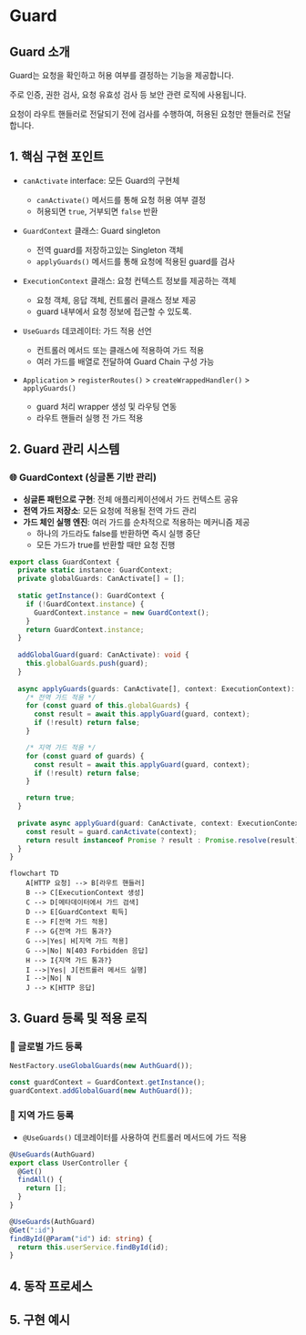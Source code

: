 # Guard

## Guard 소개

Guard는 요청을 확인하고 허용 여부를 결정하는 기능을 제공합니다.

주로 인증, 권한 검사, 요청 유효성 검사 등 보안 관련 로직에 사용됩니다.

요청이 라우트 핸들러로 전달되기 전에 검사를 수행하여, 허용된 요청만 핸들러로 전달합니다.

## 1. 핵심 구현 포인트
- `canActivate` interface: 모든 Guard의 구현체
  - `canActivate()` 메서드를 통해 요청 허용 여부 결정
  - 허용되면 `true`, 거부되면 `false` 반환

- `GuardContext` 클래스: Guard singleton 
  - 전역 guard를 저장하고있는 Singleton 객체
  - `applyGuards()` 메서드를 통해 요청에 적용된 guard를 검사

- `ExecutionContext` 클래스: 요청 컨텍스트 정보를 제공하는 객체
  - 요청 객체, 응답 객체, 컨트롤러 클래스 정보 제공
  - guard 내부에서 요청 정보에 접근할 수 있도록.

- `UseGuards` 데코레이터: 가드 적용 선언
  - 컨트롤러 메서드 또는 클래스에 적용하여 가드 적용
  - 여러 가드를 배열로 전달하여 Guard Chain 구성 가능

- `Application` > `registerRoutes()` > `createWrappedHandler()` > `applyGuards()`
  - guard 처리 wrapper 생성 및 라우팅 연동
  - 라우트 핸들러 실행 전 가드 적용

## 2. Guard 관리 시스템
### 🌐 GuardContext (싱글톤 기반 관리)
- **싱글톤 패턴으로 구현**: 전체 애플리케이션에서 가드 컨텍스트 공유
- **전역 가드 저장소**: 모든 요청에 적용될 전역 가드 관리
- **가드 체인 실행 엔진**: 여러 가드를 순차적으로 적용하는 메커니즘 제공
  - 하나의 가드라도 false를 반환하면 즉시 실행 중단
  - 모든 가드가 true를 반환할 때만 요청 진행

```typescript
export class GuardContext {
  private static instance: GuardContext;
  private globalGuards: CanActivate[] = [];
  
  static getInstance(): GuardContext {
    if (!GuardContext.instance) {
      GuardContext.instance = new GuardContext();
    }
    return GuardContext.instance;
  }
  
  addGlobalGuard(guard: CanActivate): void {
    this.globalGuards.push(guard);
  }
  
  async applyGuards(guards: CanActivate[], context: ExecutionContext): Promise<boolean> {
    /* 전역 가드 적용 */
    for (const guard of this.globalGuards) {
      const result = await this.applyGuard(guard, context);
      if (!result) return false;
    }

    /* 지역 가드 적용 */
    for (const guard of guards) {
      const result = await this.applyGuard(guard, context);
      if (!result) return false;
    }

    return true;
  }
  
  private async applyGuard(guard: CanActivate, context: ExecutionContext): Promise<boolean> {
    const result = guard.canActivate(context);
    return result instanceof Promise ? result : Promise.resolve(result);
  }
}
```
``` mermaid
flowchart TD
    A[HTTP 요청] --> B[라우트 핸들러]
    B --> C[ExecutionContext 생성]
    C --> D[메타데이터에서 가드 검색]
    D --> E[GuardContext 획득]
    E --> F[전역 가드 적용]
    F --> G{전역 가드 통과?}
    G -->|Yes| H[지역 가드 적용]
    G -->|No| N[403 Forbidden 응답]
    H --> I{지역 가드 통과?}
    I -->|Yes| J[컨트롤러 메서드 실행]
    I -->|No| N
    J --> K[HTTP 응답]
```
## 3. Guard 등록 및 적용 로직
### 📌 글로벌 가드 등록
```typescript
NestFactory.useGlobalGuards(new AuthGuard());
```
```typescript
const guardContext = GuardContext.getInstance();
guardContext.addGlobalGuard(new AuthGuard());
```

### 📌 지역 가드 등록
- `@UseGuards()` 데코레이터를 사용하여 컨트롤러 메서드에 가드 적용
```typescript
@UseGuards(AuthGuard)
export class UserController {
  @Get()
  findAll() {
    return [];
  }
}
```
```typescript
@UseGuards(AuthGuard)
@Get(":id")
findById(@Param("id") id: string) {
  return this.userService.findById(id);
}
```

## 4. 동작 프로세스

## 5. 구현 예시